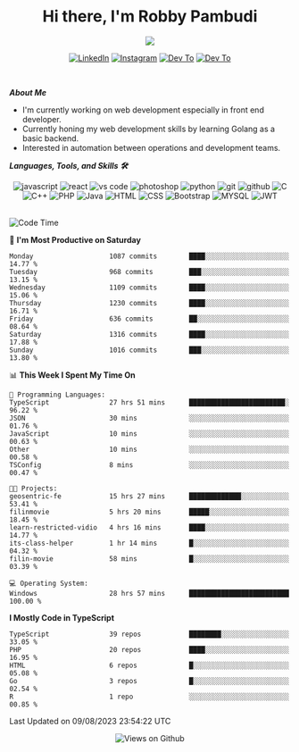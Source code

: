 <div align="center">
   <h1>Hi there, I'm Robby Pambudi </h1>

<img src="https://pronoun.cyou/x/y?subject=He&object=Him&height=20"> 
</div>

<p align='center'>
   <a href="https://www.linkedin.com/in/robbypambudi" target="_blank"><img src="https://img.shields.io/badge/LinkedIn-0077B5?style=for-the-badge&logo=linkedin&logoColor=white" alt="LinkedIn"></a>
   <a href="https://www.instagram.com/robbypambudi" target="_blank"><img src="https://img.shields.io/badge/Instagram-E4405F?style=for-the-badge&logo=instagram&logoColor=white" alt="Instagram"></a>
   <a href="https://dev.to/robbypambudi" target="_blank"><img src="https://img.shields.io/badge/dev.to-0A0A0A?style=for-the-badge&logo=dev.to&logoColor=white" alt="Dev To"></a>
   <a href="https://www.facebook.com/robbyulungpambudi" target="_blank"><img src="https://img.shields.io/badge/Facebook-1877F2?style=for-the-badge&logo=facebook&logoColor=white" alt="Dev To"></a>

</p> <p>
<br>
   
***About Me***
   
- I'm currently working on web development especially in front end developer.
- Currently honing my web development skills by learning Golang as a basic backend.
- Interested in automation between operations and development teams.
 
   
***Languages, Tools, and Skills 🛠***

   <div align="center">
   <img src="https://img.shields.io/badge/JavaScript-F7DF1E?style=for-the-badge&logo=javascript&logoColor=black" alt="javascript" />
      <img src="https://img.shields.io/badge/React-61DAFB?style=for-the-badge&logo=react&logoColor=black" alt="react" />
      <img src="https://img.shields.io/badge/vs%20code-007ACC?style=for-the-badge&logo=visual%20studio%20code&logoColor=white" alt="vs code" />
      <img src="https://img.shields.io/badge/adobe%20photoshop-31A8FF?style=for-the-badge&logo=adobe%20photoshop&logoColor=white" alt="photoshop" />
      <img src="https://img.shields.io/badge/python-3776AB?style=for-the-badge&logo=python&logoColor=white" alt="python" />
      <img src="https://img.shields.io/badge/Git-F05032?style=for-the-badge&logo=git&logoColor=white" alt="git" />
      <img src="https://img.shields.io/badge/GitHub-100000?style=for-the-badge&logo=github&logoColor=white" alt="github" />
      <img src="https://img.shields.io/badge/c-%2300599C.svg?style=for-the-badge&logo=c&logoColor=white" alt="C" />
      <img src="https://img.shields.io/badge/c++-%2300599C.svg?style=for-the-badge&logo=c%2B%2B&logoColor=white" alt="C++" />   
      <img src="https://img.shields.io/badge/PHP-777BB4?style=for-the-badge&logo=php&logoColor=white" alt="PHP" />
      <img src="https://img.shields.io/badge/Java-ED8B00?style=for-the-badge&logo=java&logoColor=white" alt="Java"/>
      <img src="https://img.shields.io/badge/HTML5-E34F26?style=for-the-badge&logo=html5&logoColor=white" alt="HTML" />
      <img src="https://img.shields.io/badge/CSS-239120?&style=for-the-badge&logo=css3&logoColor=white" alt ="CSS" />
      <img src="https://img.shields.io/badge/Bootstrap-563D7C?style=for-the-badge&logo=bootstrap&logoColor=white" alt="Bootstrap" />
      <img src="https://img.shields.io/badge/MySQL-00000F?style=for-the-badge&logo=mysql&logoColor=white" alt="MYSQL" />
      <img src="https://img.shields.io/badge/json%20web%20tokens-323330?style=for-the-badge&logo=json-web-tokens&logoColor=pink" alt="JWT" />
      
   </div><br>
   
<!--START_SECTION:waka-->
![Code Time](http://img.shields.io/badge/Code%20Time-958%20hrs%2037%20mins-blue)

📅 **I'm Most Productive on Saturday** 

```text
Monday                   1087 commits        ████░░░░░░░░░░░░░░░░░░░░░   14.77 % 
Tuesday                  968 commits         ███░░░░░░░░░░░░░░░░░░░░░░   13.15 % 
Wednesday                1109 commits        ████░░░░░░░░░░░░░░░░░░░░░   15.06 % 
Thursday                 1230 commits        ████░░░░░░░░░░░░░░░░░░░░░   16.71 % 
Friday                   636 commits         ██░░░░░░░░░░░░░░░░░░░░░░░   08.64 % 
Saturday                 1316 commits        ████░░░░░░░░░░░░░░░░░░░░░   17.88 % 
Sunday                   1016 commits        ███░░░░░░░░░░░░░░░░░░░░░░   13.80 % 
```


📊 **This Week I Spent My Time On** 

```text
💬 Programming Languages: 
TypeScript               27 hrs 51 mins      ████████████████████████░   96.22 % 
JSON                     30 mins             ░░░░░░░░░░░░░░░░░░░░░░░░░   01.76 % 
JavaScript               10 mins             ░░░░░░░░░░░░░░░░░░░░░░░░░   00.63 % 
Other                    10 mins             ░░░░░░░░░░░░░░░░░░░░░░░░░   00.58 % 
TSConfig                 8 mins              ░░░░░░░░░░░░░░░░░░░░░░░░░   00.47 % 

🐱‍💻 Projects: 
geosentric-fe            15 hrs 27 mins      █████████████░░░░░░░░░░░░   53.41 % 
filinmovie               5 hrs 20 mins       █████░░░░░░░░░░░░░░░░░░░░   18.45 % 
learn-restricted-vidio   4 hrs 16 mins       ████░░░░░░░░░░░░░░░░░░░░░   14.77 % 
its-class-helper         1 hr 14 mins        █░░░░░░░░░░░░░░░░░░░░░░░░   04.32 % 
filin-movie              58 mins             █░░░░░░░░░░░░░░░░░░░░░░░░   03.39 % 

💻 Operating System: 
Windows                  28 hrs 57 mins      █████████████████████████   100.00 % 
```

**I Mostly Code in TypeScript** 

```text
TypeScript               39 repos            ████████░░░░░░░░░░░░░░░░░   33.05 % 
PHP                      20 repos            ████░░░░░░░░░░░░░░░░░░░░░   16.95 % 
HTML                     6 repos             █░░░░░░░░░░░░░░░░░░░░░░░░   05.08 % 
Go                       3 repos             █░░░░░░░░░░░░░░░░░░░░░░░░   02.54 % 
R                        1 repo              ░░░░░░░░░░░░░░░░░░░░░░░░░   00.85 % 
```




 Last Updated on 09/08/2023 23:54:22 UTC
<!--END_SECTION:waka-->

<div align="center">
<img src="https://komarev.com/ghpvc/?username=robbypambudi&color=green" alt="Views on Github" />
</div>

